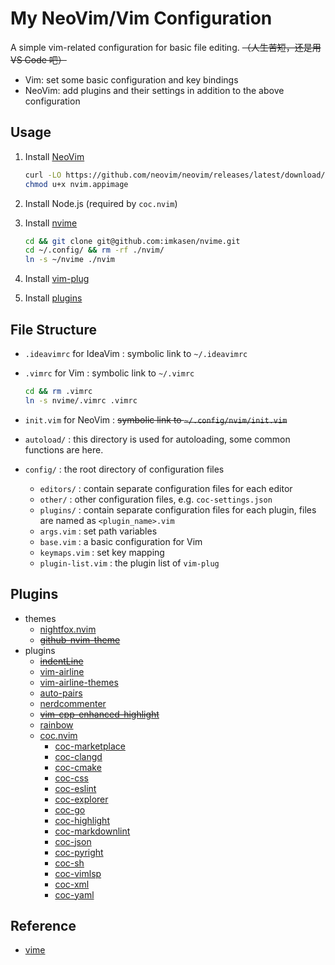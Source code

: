 # My NeoVim/Vim Configuration

A simple vim-related configuration for basic file editing. ~~（人生苦短，还是用 VS Code 吧）~~

* Vim: set some basic configuration and key bindings
* NeoVim: add plugins and their settings in addition to the above configuration

## Usage

1. Install [NeoVim](https://github.com/neovim/neovim)

   ``` Bash
   curl -LO https://github.com/neovim/neovim/releases/latest/download/nvim.appimage
   chmod u+x nvim.appimage
   ```

2. Install Node.js (required by `coc.nvim`)
3. Install [nvime](https://github.com/imkasen/nvime)

   ``` Bash
   cd && git clone git@github.com:imkasen/nvime.git
   cd ~/.config/ && rm -rf ./nvim/
   ln -s ~/nvime ./nvim
   ```

4. Install [vim-plug](https://github.com/junegunn/vim-plug)
5. Install [plugins](#Plugins)

## File Structure

* `.ideavimrc` for IdeaVim : symbolic link to `~/.ideavimrc`
* `.vimrc` for Vim : symbolic link to `~/.vimrc`

  ``` bash
  cd && rm .vimrc
  ln -s nvime/.vimrc .vimrc
  ```

* `init.vim` for NeoVim : ~~symbolic link to `~/.config/nvim/init.vim`~~
* `autoload/` : this directory is used for autoloading, some common functions are here.
* `config/` : the root directory of configuration files
  * `editors/` : contain separate configuration files for each editor
  * `other/` : other configuration files, e.g. `coc-settings.json`
  * `plugins/` : contain separate configuration files for each plugin, files are named as `<plugin_name>.vim`
  * `args.vim` : set path variables
  * `base.vim` : a basic configuration for Vim
  * `keymaps.vim` : set key mapping
  * `plugin-list.vim` : the plugin list of `vim-plug`

## Plugins

* themes
  * [nightfox.nvim](https://github.com/EdenEast/nightfox.nvim)
  * ~~[github-nvim-theme](https://github.com/projekt0n/github-nvim-theme)~~
* plugins
  * ~~[indentLine](https://github.com/Yggdroot/indentLine)~~
  * [vim-airline](https://github.com/vim-airline/vim-airline)
  * [vim-airline-themes](https://github.com/vim-airline/vim-airline-themes)
  * [auto-pairs](https://github.com/jiangmiao/auto-pairs)
  * [nerdcommenter](https://github.com/preservim/nerdcommenter)
  * ~~[vim-cpp-enhanced-highlight](https://github.com/octol/vim-cpp-enhanced-highlight)~~
  * [rainbow](https://github.com/luochen1990/rainbow)
  * [coc.nvim](https://github.com/neoclide/coc.nvim)
    * [coc-marketplace](https://github.com/fannheyward/coc-marketplace)
    * [coc-clangd](https://github.com/clangd/coc-clangd)
    * [coc-cmake](https://github.com/voldikss/coc-cmake)
    * [coc-css](https://github.com/neoclide/coc-css)
    * [coc-eslint](https://github.com/neoclide/coc-eslint)
    * [coc-explorer](https://github.com/weirongxu/coc-explorer)
    * [coc-go](https://github.com/josa42/coc-go)
    * [coc-highlight](https://github.com/neoclide/coc-highlight)
    * [coc-markdownlint](https://github.com/fannheyward/coc-markdownlint)
    * [coc-json](https://github.com/neoclide/coc-json)
    * [coc-pyright](https://github.com/fannheyward/coc-pyright)
    * [coc-sh](https://github.com/josa42/coc-sh)
    * [coc-vimlsp](https://github.com/iamcco/coc-vimlsp)
    * [coc-xml](https://github.com/fannheyward/coc-xml)
    * [coc-yaml](https://github.com/neoclide/coc-yaml)

## Reference

* [vime](https://github.com/fgheng/vime)
